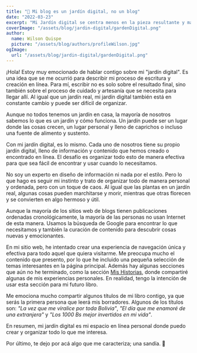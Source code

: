 ```yaml
---
title: "🌱 Mi blog es un jardín digital, no un blog"
date: "2022-03-23"
excerpt: "Mi Jardín digital se centra menos en la pieza resultante y más en el proceso, cuidado y artesanía que se necesita para llegar allí."
coverImage: "/assets/blog/jardin-digital/gardenDigital.png"
author:
  name: Wilson Quispe
  picture: "/assets/blog/authors/profileWilson.jpg"
ogImage:
  url: "/assets/blog/jardin-digital/gardenDigital.png"
---
```


¡Hola! Estoy muy emocionado de hablar contigo sobre mi "jardín digital". Es una idea que se me ocurrió para describir mi proceso de escritura y creación en línea. Para mí, escribir no es solo sobre el resultado final, sino también sobre el proceso de cuidado y artesanía que se necesita para llegar allí. Al igual que un jardín real, mi jardín digital también está en constante cambio y puede ser difícil de organizar.

Aunque no todos tenemos un jardín en casa, la mayoría de nosotros sabemos lo que es un jardín y cómo funciona. Un jardín puede ser un lugar donde las cosas crecen, un lugar personal y lleno de caprichos o incluso una fuente de alimento y sustento.

Con mi jardín digital, es lo mismo. Cada uno de nosotros tiene su propio jardín digital, lleno de información y contenido que hemos creado o encontrado en línea. El desafío es organizar todo esto de manera efectiva para que sea fácil de encontrar y usar cuando lo necesitamos.

No soy un experto en diseño de información ni nada por el estilo. Pero lo que hago es seguir mi instinto y trato de organizar todo de manera personal y ordenada, pero con un toque de caos. Al igual que las plantas en un jardín real, algunas cosas pueden marchitarse y morir, mientras que otras florecen y se convierten en algo hermoso y útil.

Aunque la mayoría de los sitios web de blogs tienen publicaciones ordenadas cronológicamente, la mayoría de las personas no usan Internet de esta manera. Usamos la búsqueda de Google para encontrar lo que necesitamos y también la curación de contenido para descubrir cosas nuevas y emocionantes.

En mi sitio web, he intentado crear una experiencia de navegación única y efectiva para todo aquel que quiera visitarme. Me preocupa mucho el contenido que presento, por lo que he incluido una pequeña selección de temas interesantes en la página principal. Además hay algunas secciones que aún no he terminado, como la sección  [Mis Historias](https://wilsonquispe.vercel.app/historias), donde compartiré algunas de mis experiencias personales. En realidad, tengo la intención de usar esta sección para mi futuro libro.

Me emociona mucho compartir algunos títulos de mi libro contigo, ya que serás la primera persona que leerá mis borradores. Algunos de los títulos son: _"La vez que me viralice por toda Bolivia"_, _"El día que me enamoré de una extranjera"_ y _"Los 1000 Bs mejor invertidos en mi vida"_.

En resumen, mi jardín digital es mi espacio en línea personal donde puedo crear y organizar todo lo que me interesa.

Por último, te dejo por acá algo que me caracteriza; una sandía. 🍉
